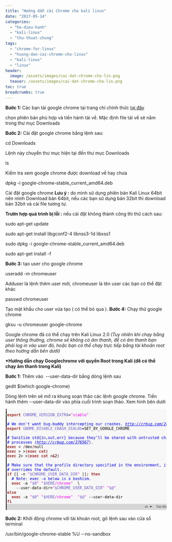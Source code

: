 ```yaml
---
title: "Hướng dẫn cài Chrome cho kali linux"
date: "2017-05-14"
categories: 
  - "he-dieu-hanh"
  - "kali-linux"
  - "thu-thuat-chung"
tags: 
  - "chrome-for-linux"
  - "huong-dan-cai-chrome-cho-linux"
  - "kali-linux"
  - "linux"
header:
  image: /assets/images/cai-dat-chrome-cho-lin.png
  teaser: /assets/images/cai-dat-chrome-cho-lin.png
toc: true
breadcrumbs: true
---
```


**Bước 1:** Các bạn tải google chrome tại trang chỉ chính thức [tại đây](https://www.google.com/chrome/browser/desktop/)

chọn phiên bản phù hợp và tiến hành tải về. Mặc định file tải về sẽ nằm trong thư mục Downloads

**Bước 2:** Cài đặt google chrome bằng lệnh sau:

cd Downloads

Lệnh này chuyển thư mục hiện tại đến thư mục Downloads

ls

Kiểm tra xem google chrome được download về hay chưa

dpkg -i google-chrome-stable\_current\_amd64.deb

Cài đặt google chrome **Lưu ý :** do mình sử dụng phiên bản Kali Linux 64bit nên mình Download bản 64bit, nếu các bạn sử dụng bản 32bit thì download bản 32bit và cài file tương tự.

**Trườn hợp quá trình bị lỗi :** nếu cài đặt không thành công thì thử cách sau:

sudo apt-get update

sudo apt-get install libgconf2-4 libnss3-1d libxss1

sudo dpkg -i google-chrome-stable\_current\_amd64.deb

sudo apt-get install -f

**Bước 3:** tạo user cho google chrome

useradd -m chromeuser

Adduser là lệnh thêm user mới, chromeuser là tên user các bạn có thể đặt khác

passwd chromeuser

Tạo mật khẩu cho user vừa tạo ( có thể bỏ qua ). **Bước 4:** Chạy thử google chrome

gksu -u chromeuser google-chrome

Google chrome đã có thể chạy trên Kali Linux 2.0 _(Tuy nhiên khi chạy bằng user thông thường, chrome sẽ không có âm thanh, để có âm thanh bạn phải log in vào user đó, hoặc bạn có thể chạy trực tiếp bằng tài khoản root theo hướng dẫn bên dưới)_

**\*Hướng dẫn chạy Googlechrome với quyền Root trong Kali (để có thể chạy âm thanh trong Kali)**

**Bước 1:** Thêm vào  --user-data-dir bằng dòng lệnh sau

gedit $(which google-chrome)

Dòng lệnh trên sẽ mở ra khung soạn thảo các lệnh google chrome. Tiến hành thêm --user-data-dir vào phía cuối trình soạn thảo. Xem hình bên dưới

![](/assets/images/cai-dat-chrome-cho-lin.png)

**Bước 2:** Khởi động chrome với tài khoản root, gõ lệnh sau vào cửa sổ terminal

/usr/bin/google-chrome-stable %U --no-sandbox
